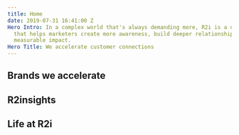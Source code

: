 ```yaml
---
title: Home
date: 2019-07-31 16:41:00 Z
Hero Intro: In a complex world that's always demanding more, R2i is a digital agency
  that helps marketers create more awareness, build deeper relationships, and drive
  measurable impact.
Hero Title: We accelerate customer connections
---
```


## Brands we accelerate
## R2insights
## Life at R2i